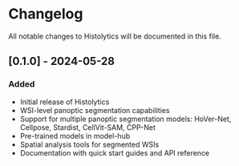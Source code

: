 # Changelog

All notable changes to Histolytics will be documented in this file.

## [0.1.0] - 2024-05-28

### Added
- Initial release of Histolytics
- WSI-level panoptic segmentation capabilities
- Support for multiple panoptic segmentation models: HoVer-Net, Cellpose, Stardist, CellVit-SAM, CPP-Net
- Pre-trained models in model-hub
- Spatial analysis tools for segmented WSIs
- Documentation with quick start guides and API reference
